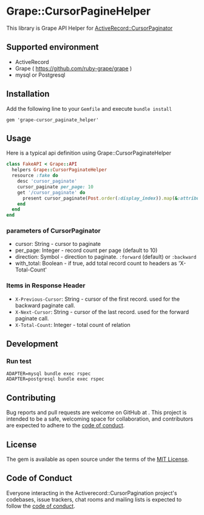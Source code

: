 # Grape::CursorPagineHelper

This library is Grape API Helper for [ActiveRecord::CursorPaginator](https://github.com/ssugiyama/active_record-cursor_paginator)

## Supported environment

- ActiveRecord
- Grape ( https://github.com/ruby-grape/grape )
- mysql or Postgresql

## Installation

Add the following line to your `Gemfile` and execute `bundle install`

```
gem 'grape-cursor_paginate_helper'
```

## Usage

Here is a typical api definition using Grape::CursorPaginateHelper

```ruby
class FakeAPI < Grape::API
  helpers Grape::CursorPaginateHelper
  resource :fake do
    desc 'cursor_paginate'
    cursor_paginate per_page: 10
    get '/cursor_paginate' do
      present cursor_paginate(Post.order(:display_index)).map(&:attributes).to_json
    end
  end
end
```

### parameters of CursorPaginator
- cursor: String - cursor to paginate
- per_page: Integer - record count per page (default to 10)
- direction: Symbol - direction to paginate. `:forward` (default) or `:backward`
- with_total: Boolean - if true, add total record count to headers as 'X-Total-Count'

### Items in Response Header

- `X-Previous-Cursor`: String - cursor of the first record. used for the backward paginate call.
- `X-Next-Cursor`: String - cursor of the last record. used for the forward paginate call.
- `X-Total-Count`: Integer - total count of relation

## Development

### Run test

```shell
ADAPTER=mysql bundle exec rspec
ADAPTER=postgresql bundle exec rspec
```

## Contributing

Bug reports and pull requests are welcome on GitHub at . This project is intended to be a safe, welcoming space for collaboration, and contributors are expected to adhere to the [code of conduct](https://github.com/ssugiyama/grape-cursor_paginate_helper/blob/main/CODE_OF_CONDUCT.md).

## License

The gem is available as open source under the terms of the [MIT License](https://opensource.org/licenses/MIT).

## Code of Conduct

Everyone interacting in the Activerecord::CursorPagination project's codebases, issue trackers, chat rooms and mailing lists is expected to follow the [code of conduct](https://github.com/ssugiyama/grape-cursor_paginate_helper/blob/main/CODE_OF_CONDUCT.md).
